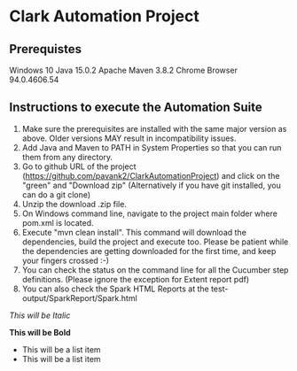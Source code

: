Clark Automation Project
==============

Prerequistes
-------------
Windows 10
Java 15.0.2
Apache Maven 3.8.2
Chrome Browser  94.0.4606.54

Instructions to execute the Automation Suite
---------------------------------------------
1) Make sure the prerequisites are installed with the same major version as above. Older versions MAY result in incompatibility issues.
2) Add Java and Maven to PATH in System Properties so that you can run them from any directory.
3) Go to github URL of the project (https://github.com/pavank2/ClarkAutomationProject) and click on the "green" and "Download zip"
  (Alternatively if you have git installed, you can do a git clone)
4) Unzip the download .zip file.
5) On Windows command line, navigate to the project main folder where pom.xml is located.
6) Execute "mvn clean install". This command will download the dependencies, build the project and execute too.
Please be patient while the dependencies are getting downloaded for the first time, and keep your fingers crossed :-)
7) You can check the status on the command line for all the Cucumber step definitions. (Please ignore the exception for Extent report pdf)
8) You can also check the Spark HTML Reports at the test-output/SparkReport/Spark.html

*This will be Italic*

**This will be Bold**

- This will be a list item
- This will be a list item
